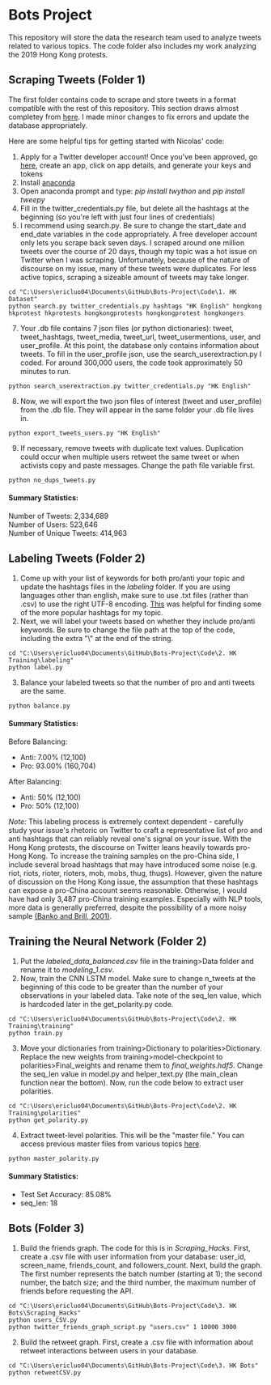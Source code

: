 # Bots Project

This repository will store the data the research team used to analyze tweets related to various topics. The code folder also includes my work analyzing the 2019 Hong Kong protests.

## Scraping Tweets (Folder 1) 
The first folder contains code to scrape and store tweets in a format compatible with the rest of this repository. This section draws almost completey from [here](https://github.com/NicolasGDM/Query_twitter_data). I made minor changes to fix errors and update the database appropriately. 

Here are some helpful tips for getting started with Nicolas' code:
1. Apply for a Twitter developer account! Once you've been approved, go [here](https://developer.twitter.com/en/apps), create an app, click on app details, and generate your keys and tokens
2. Install [anaconda](https://www.anaconda.com/distribution/)
3. Open anaconda prompt and type: *pip install twython* and *pip install tweepy*
4. Fill in the twitter_credentials.py file, but delete all the hashtags at the beginning (so you're left with just four lines of credentials)
5. I recommend using search.py. Be sure to change the start_date and end_date variables in the code appropriately. A free developer account only lets you scrape back seven days. I scraped around one million tweets over the course of 20 days, though my topic was a hot issue on Twitter when I was scraping. Unfortunately, because of the nature of discourse on my issue, many of these tweets were duplicates. For less active topics, scraping a sizeable amount of tweets may take longer. 
```
cd "C:\Users\ericluo04\Documents\GitHub\Bots-Project\Code\1. HK Dataset"
python search.py twitter_credentials.py hashtags "HK English" hongkong hkprotest hkprotests hongkongprotests hongkongprotest hongkongers
```
7. Your .db file contains 7 json files (or python dictionaries): tweet, tweet_hashtags, tweet_media, tweet_url, tweet_usermentions, user, and user_profile. At this point, the database only contains information about tweets. To fill in the user_profile json, use the search_userextraction.py I coded. For around 300,000 users, the code took approximately 50 minutes to run.
```
python search_userextraction.py twitter_credentials.py "HK English"
```
8. Now, we will export the two json files of interest (tweet and user_profile) from the .db file. They will appear in the same folder your .db file lives in. 
```
python export_tweets_users.py "HK English"
```
9. If necessary, remove tweets with duplicate text values. Duplication could occur when multiple users retweet the same tweet or when activists copy and paste messages. Change the path file variable first. 
```
python no_dups_tweets.py
```

#### Summary Statistics:
Number of Tweets: 2,334,689  
Number of Users: 523,646  
Number of Unique Tweets: 414,963  

## Labeling Tweets (Folder 2) 

1. Come up with your list of keywords for both pro/anti your topic and update the hashtags files in the *labeling* folder. If you are using languages other than english, make sure to use .txt files (rather than .csv) to use the right UTF-8 encoding. [This](https://hashtagify.me/hashtag/tbt) was helpful for finding some of the more popular hashtags for my topic. 
2. Next, we will label your tweets based on whether they include pro/anti keywords. Be sure to change the file path at the top of the code, including the extra "\\" at the end of the string.  
```
cd "C:\Users\ericluo04\Documents\GitHub\Bots-Project\Code\2. HK Training\labeling"
python label.py
```
3. Balance your labeled tweets so that the number of pro and anti tweets are the same. 
```
python balance.py
```

#### Summary Statistics:
Before Balancing:
- Anti: 7.00% (12,100)
- Pro: 93.00% (160,704)

After Balancing:
- Anti: 50% (12,100)
- Pro: 50% (12,100)

*Note:* This labeling process is extremely context dependent - carefully study your issue's rhetoric on Twitter to craft a representative list of pro and anti hashtags that can reliably reveal one's signal on your issue. With the Hong Kong protests, the discourse on Twitter leans heavily towards pro-Hong Kong. To increase the training samples on the pro-China side, I include several broad hashtags that may have introduced some noise (e.g. riot, riots, rioter, rioters, mob, mobs, thug, thugs). However, given the nature of discussion on the Hong Kong issue, the assumption that these hashtags can expose a pro-China account seems reasonable. Otherwise, I would have had only 3,487 pro-China training examples. Especially with NLP tools, more data is generally preferred, despite the possibility of a more noisy sample [(Banko and Brill, 2001)](https://www.aclweb.org/anthology/P01-1005.pdf).

## Training the Neural Network (Folder 2) 
1. Put the *labeled_data_balanced.csv* file in the training>Data folder and rename it to *modeling_1.csv*. 
2. Now, train the CNN LSTM model. Make sure to change n_tweets at the beginning of this code to be greater than the number of your observations in your labeled data. Take note of the seq_len value, which is hardcoded later in the get_polarity.py code. 
```
cd "C:\Users\ericluo04\Documents\GitHub\Bots-Project\Code\2. HK Training\training"
python train.py
```
3. Move your dictionaries from training>Dictionary to polarities>Dictionary. Replace the new weights from training>model-checkpoint to polarities>Final_weights and rename them to *final_weights.hdf5*. Change the seq_len value in model.py and helper_text.py (the main_clean function near the bottom). Now, run the code below to extract user polarities. 
```
cd "C:\Users\ericluo04\Documents\GitHub\Bots-Project\Code\2. HK Training\polarities"
python get_polarity.py
```
4. Extract tweet-level polarities. This will be the "master file." You can access previous master files from various topics [here](https://drive.google.com/drive/u/0/folders/11y8ULyX0mLi9vp-1_Ofz3EvN8rFRdl6U). 
```
python master_polarity.py
```
#### Summary Statistics:
- Test Set Accuracy:  85.08%
- seq_len:  18

## Bots (Folder 3) 
1. Build the friends graph. The code for this is in *Scraping_Hacks*. First, create a .csv file with user information from your database: user_id, screen_name, friends_count, and followers_count. Next, build the graph. The first number represents the batch number (starting at 1); the second number, the batch size; and the third number, the maximum number of friends before requesting the API. 
```
cd "C:\Users\ericluo04\Documents\GitHub\Bots-Project\Code\3. HK Bots\Scraping_Hacks"
python users_CSV.py
python twitter_friends_graph_script.py "users.csv" 1 10000 3000
```
2. Build the retweet graph. First, create a .csv file with information about retweet interactions between users in your database. 
```
cd "C:\Users\ericluo04\Documents\GitHub\Bots-Project\Code\3. HK Bots"
python retweetCSV.py
```
